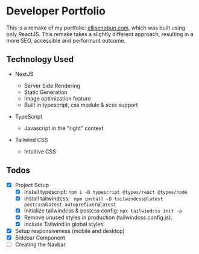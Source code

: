 # Developer Portfolio
This is a remake of my portfolio: [ellisenobun.com](https://www.ellisenobun.com), 
which was built using only ReactJS. This remake takes a 
slightly different approach, resulting in a more SEO, 
accessible and performant outcome.

## Technology Used
- NextJS
  - Server Side Rendering
  - Static Generation
  - Image optimization feature
  - Built in typescript, css module & scss support
    

- TypeScript
  - Javascript in the "right" context
    

- Tailwind CSS
  - Intuitive CSS

## Todos 
- [x] Project Setup
    - [x] Install typescript: `npm i -D typescript @types/react @types/node`
    - [x] Install tailwindcss: ` npm install -D tailwindcss@latest postcss@latest autoprefixer@latest`
    - [x] Initialize tailwindcss & postcss config: `npx tailwindcss init -p`
    - [x] Remove unused styles in production (tailwindcss.config.js).
    - [x] Include Tailwind in global styles.
- [x] Setup responsiveness (mobile and desktop)
- [x] Sidebar Component
- [ ] Creating the Navbar
